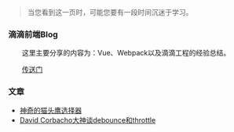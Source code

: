 > 当您看到这一页时，可能您要有一段时间沉迷于学习。

### 滴滴前端Blog

&emsp;&emsp;这里主要分享的内容为：Vue、Webpack以及滴滴工程的经验总结。

&emsp;&emsp;[传送门](https://github.com/DDFE/DDFE-blog)

### 文章

* [神奇的猫头鹰选择器](https://alistapart.com/article/axiomatic-css-and-lobotomized-owls)
* [David Corbacho大神谈debounce和throttle](https://css-tricks.com/debouncing-throttling-explained-examples/)

